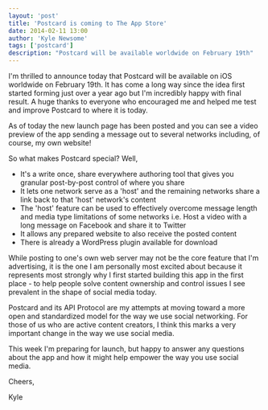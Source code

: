 ```yaml
---
layout: 'post'
title: 'Postcard is coming to The App Store'
date: 2014-02-11 13:00
author: 'Kyle Newsome'
tags: ['postcard']
description: "Postcard will be available worldwide on February 19th"
---
```


I'm thrilled to announce today that Postcard will be available on iOS worldwide on February 19th.
It has come a long way since the idea first started forming just over a year ago but I'm incredibly happy with
final result. A huge thanks to everyone who encouraged me and helped me test and improve Postcard to where it is today.

As of today the new launch page has been posted and you can see a video preview of the app sending a message out
to several networks including, of course, my own website!

So what makes Postcard special? Well,

* It's a write once, share everywhere authoring tool that gives you granular post-by-post control of where you share
* It lets one network serve as a 'host' and the remaining networks share a link back to that 'host' network's content
* The 'host' feature can be used to effectively overcome message length and media type limitations of some networks i.e. Host a video with a long message on Facebook and share it to Twitter
* It allows any prepared website to also receive the posted content
* There is already a WordPress plugin available for download

While posting to one's own web server may not be the core feature that I'm advertising, it is the one I am personally
most excited about because it represents most strongly why I first started building this app in the
first place - to help people solve content ownership and control issues I see prevalent in the shape of
social media today.

Postcard and its API Protocol are my attempts at moving toward a more open and standardized model for
the way we use social networking. For those of us who are active content creators, I think this marks a very
important change in the way we use social media.

This week I'm preparing for launch, but happy to answer any questions about the app and how it might help
empower the way you use social media.

Cheers,

Kyle